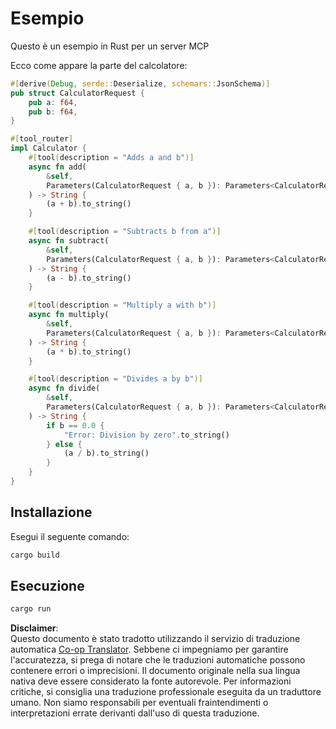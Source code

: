 <!--
CO_OP_TRANSLATOR_METADATA:
{
  "original_hash": "5ffc7f32ed12664b640175f27f0a997a",
  "translation_date": "2025-08-18T18:10:51+00:00",
  "source_file": "03-GettingStarted/samples/rust/README.md",
  "language_code": "it"
}
-->
# Esempio

Questo è un esempio in Rust per un server MCP

Ecco come appare la parte del calcolatore:

```rust
#[derive(Debug, serde::Deserialize, schemars::JsonSchema)]
pub struct CalculatorRequest {
    pub a: f64,
    pub b: f64,
}

#[tool_router]
impl Calculator {
    #[tool(description = "Adds a and b")]
    async fn add(
        &self,
        Parameters(CalculatorRequest { a, b }): Parameters<CalculatorRequest>,
    ) -> String {
        (a + b).to_string()
    }

    #[tool(description = "Subtracts b from a")]
    async fn subtract(
        &self,
        Parameters(CalculatorRequest { a, b }): Parameters<CalculatorRequest>,
    ) -> String {
        (a - b).to_string()
    }

    #[tool(description = "Multiply a with b")]
    async fn multiply(
        &self,
        Parameters(CalculatorRequest { a, b }): Parameters<CalculatorRequest>,
    ) -> String {
        (a * b).to_string()
    }

    #[tool(description = "Divides a by b")]
    async fn divide(
        &self,
        Parameters(CalculatorRequest { a, b }): Parameters<CalculatorRequest>,
    ) -> String {
        if b == 0.0 {
            "Error: Division by zero".to_string()
        } else {
            (a / b).to_string()
        }
    }
}
```

## Installazione

Esegui il seguente comando:

```bash
cargo build
```

## Esecuzione

```bash
cargo run
```

**Disclaimer**:  
Questo documento è stato tradotto utilizzando il servizio di traduzione automatica [Co-op Translator](https://github.com/Azure/co-op-translator). Sebbene ci impegniamo per garantire l'accuratezza, si prega di notare che le traduzioni automatiche possono contenere errori o imprecisioni. Il documento originale nella sua lingua nativa deve essere considerato la fonte autorevole. Per informazioni critiche, si consiglia una traduzione professionale eseguita da un traduttore umano. Non siamo responsabili per eventuali fraintendimenti o interpretazioni errate derivanti dall'uso di questa traduzione.